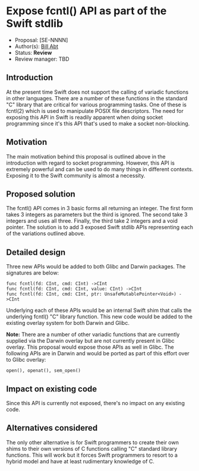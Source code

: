 # Expose fcntl() API as part of the Swift stdlib

* Proposal: [SE-NNNN]
* Author(s): [Bill Abt](https://github.com/billabt)
* Status: **Review**
* Review manager: TBD

## Introduction

At the present time Swift does not support the calling of variadic functions in 
other languages.  There are a number of these functions in the standard "C" 
library that are critical for various programming tasks.  One of these is 
fcntl(2) which is used to manipulate POSIX file descriptors.  The need for
exposing this API in Swift is readily apparent when doing socket programming 
since it's this API that's used to make a socket non-blocking.

## Motivation

The main motivation behind this proposal is outlined above in the
introduction with regard to socket programming.  However, this API is
extremely powerful and can be used to do many things in different contexts.
Exposing it to the Swift community is almost a necessity. 

## Proposed solution

The fcntl() API comes in 3 basic forms all returning an integer.  The 
first form takes 3 integers as parameters but the third is ignored.  The
second take 3 integers and uses all three.  Finally, the third take 2
integers and a void pointer.  The solution is to add 3 exposed Swift
stdlib APIs representing each of the variations outlined above.

## Detailed design

Three new APIs would be added to both Glibc and Darwin packages.  The
signatures are below:

```
func fcntl(fd: CInt, cmd: CInt) ->CInt
func fcntl(fd: CInt, cmd: CInt, value: CInt) ->CInt
func fcntl(fd: CInt, cmd: CInt, ptr: UnsafeMutablePointer<Void>) ->CInt
```

Underlying each of these APIs would be an internal Swift shim that 
calls the underlying fcntl() "C" library function.  This new code
would be added to the existing overlay system for both Darwin and
Glibc.

**Note:** There are a number of other variadic functions that are
currently supplied via the Darwin overlay but are not currently 
present in Glibc overlay. This proposal would expose those APIs as
well in Glibc. The following APIs are in Darwin and would be ported
as part of this effort over to Glibc overlay:
```
open(), openat(), sem_open()
```

## Impact on existing code

Since this API is currently not exposed, there's no impact on any
existing code.

## Alternatives considered

The only other alternative is for Swift programmers to create their
own shims to their own versions of C functions calling "C" standard
library functions.  This will work but it forces Swift programmers
to resort to a hybrid model and have at least rudimentary knowledge
of C.
